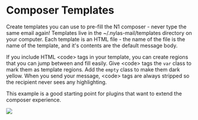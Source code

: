 # Composer Templates

Create templates you can use to pre-fill the N1 composer - never type the same
email again! Templates live in the ~/.nylas-mail/templates directory on your computer.
Each template is an HTML file - the name of the
file is the name of the template, and it's contents are the default message body.

If you include HTML &lt;code&gt; tags in your template, you can create
regions that you can jump between and fill easily.
Give &lt;code&gt; tags the `var` class to mark them as template regions. Add
the `empty` class to make them dark yellow. When you send your message, &lt;code&gt;
tags are always stripped so the recipient never sees any highlighting.

This example is a good starting point for plugins that want to extend the composer
experience.

<img src="https://raw.githubusercontent.com/nylas/nylas-mail/master/internal_packages/composer-templates/screenshot.png">
